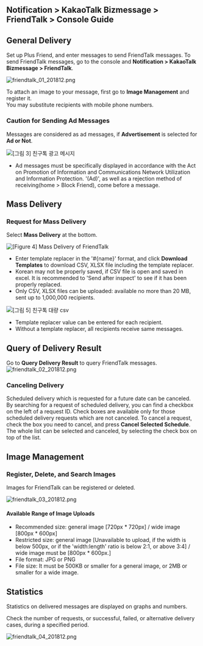 ## Notification > KakaoTalk Bizmessage > FriendTalk > Console Guide

## General Delivery

Set up Plus Friend, and enter messages to send FriendTalk messages.
To send FriendTalk messages, go to the console and **Notification > KakaoTalk Bizmessage > FriendTalk**.

![friendtalk_01_201812.png](https://static.toastoven.net/prod_alimtalk/friendtalk_01_201812.png)

To attach an image to your message, first go to **Image Management** and register it.  
You may substitute recipients with mobile phone numbers.   

### Caution for Sending Ad Messages

Messages are considered as ad messages, if **Advertisement** is selected for **Ad or Not**.

![[그림 3] 친구톡 광고 메시지](http://static.toastoven.net/prod_alimtalk/friendtalk_02.png)

* Ad messages must be specifically displayed in accordance with the Act on Promotion of Information and Communications Network Utilization and Information Protection. '(Ad)', as well as a rejection method of  receiving(home > Block Friend), come before a message.  

## Mass Delivery

### Request for Mass Delivery
Select **Mass Delivery** at the bottom.

![[Figure 4] Mass Delivery of FriendTalk](http://static.toastoven.net/prod_alimtalk/friendtalk_mass_04.png)

* Enter template replacer in the '#{name}' format, and click **Download Templates** to download CSV, XLSX file including the template replacer.
* Korean may not be properly saved, if CSV file is open and saved in excel. It is recommended to 'Send after inspect' to see if it has been properly replaced.   
* Only CSV, XLSX files can be uploaded: available no more than 20 MB, sent up to 1,000,000 recipients.

![[그림 5] 친구톡 대량 csv](http://static.toastoven.net/prod_alimtalk/friendtalk_mass_05.png)

* Template replacer value can be entered for each recipient.
* Without a template replacer, all recipients receive same messages.

## Query of Delivery Result

Go to **Query Delivery Result** to query FriendTalk messages.
![friendtalk_02_201812.png](https://static.toastoven.net/prod_alimtalk/friendtalk_02_201812.png)

### Canceling Delivery

Scheduled delivery which is requested for a future date can be canceled.
By searching for a request of scheduled delivery, you can find a checkbox on the left of a request ID.
Check boxes are available only for those scheduled delivery requests which are not canceled. To cancel a request, check the box you need to cancel, and press **Cancel Selected Schedule**.
The whole list can be selected and canceled, by selecting the check box on top of the list.

## Image Management

### Register, Delete, and Search Images

Images for FriendTalk can be registered or deleted.

![friendtalk_03_201812.png](https://static.toastoven.net/prod_alimtalk/friendtalk_03_201812.png)

#### Available Range of Image Uploads  
* Recommended size: general image [720px * 720px] / wide image [800px * 600px]
* Restricted size: general image [Unavailable to upload, if the width is below 500px, or if the 'width:length' ratio is below 2:1, or above 3:4] / wide image must be [800px * 600px.]
* File format: JPG or PNG
* File size: It must be 500KB or smaller for a general image, or 2MB or smaller for a wide image.

## Statistics

Statistics on delivered messages are displayed on graphs and numbers.

Check the number of requests, or successful, failed, or alternative delivery cases, during a specified period.   

![friendtalk_04_201812.png](https://static.toastoven.net/prod_alimtalk/friendtalk_04_201812.png)
